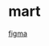 # mart

[figma](https://www.figma.com/file/zPjRIRuyxjb9N8JK9WGanl?node-id=135:818&t=XzRtYavg7A2G2Olc-1&locale=en&type=design)